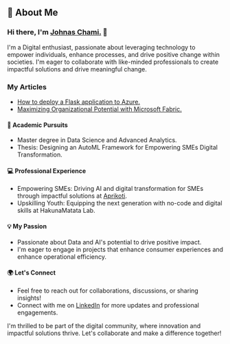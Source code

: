 
## 🚀 About Me

### Hi there, I'm [Johnas Chami.](https://johnaschami.com) 👋

I'm a Digital enthusiast, passionate about leveraging technology to empower individuals, enhance processes, and drive positive change within societies. I'm eager to collaborate with like-minded professionals to create impactful solutions and drive meaningful change.

### My Articles ###
- [How to deploy a Flask application to Azure.](https://medium.com/@johnaschami/how-to-deploy-your-flask-application-to-azure-0f0ffde5c80a)
- [Maximizing Organizational Potential with Microsoft Fabric.](https://medium.com/@johnaschami/maximizing-organizational-potential-with-microsoft-fabric-193a8ceb0023)


#### 📘 Academic Pursuits
- Master degree in Data Science and Advanced Analytics. 
- Thesis: Designing an AutoML Framework for Empowering SMEs Digital Transformation.

#### 💻 Professional Experience
- Empowering SMEs: Driving AI and digital transformation for SMEs through impactful solutions at [Aprikoti](https://aprikoti.com).
- Upskilling Youth: Equipping the next generation with no-code and digital skills at HakunaMatata Lab.

#### 💡 My Passion
- Passionate about Data and AI's potential to drive positive impact.
- I'm eager to engage in projects that enhance consumer experiences and enhance operational efficiency.

#### 🌍 Let's Connect
- Feel free to reach out for collaborations, discussions, or sharing insights!
- Connect with me on [LinkedIn](https://www.linkedin.com/in/johnas-chami-40aaa212a/) for more updates and professional engagements.

I'm thrilled to be part of the digital community, where innovation and impactful solutions thrive. Let's collaborate and make a difference together!
